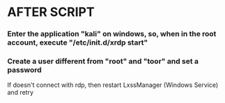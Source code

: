 # AFTER SCRIPT
### Enter the application "kali" on windows, so, when in the root account, execute "/etc/init.d/xrdp start"

### Create a user different from "root" and "toor" and set a password


If doesn't connect with rdp, then restart LxssManager (Windows Service) and retry
